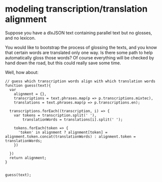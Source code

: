 modeling transcription/translation alignment
============================================

Suppose you have a dlxJSON text containing parallel text  but no glosses, and
no lexicon.

You would like to bootstrap the process of glossing the texts, and you know that
certain words are translated only one way. Is there some path to help automatically
gloss those words? Of course everything will be checked by hand down the road, but 
this could really save some time.

Well, how about:

    // guess which transcription words align with which translation words
    function guess(text){
      var 
        alignment = {},
        transcriptions = text.phrases.map(p => p.transcriptions.mixtec),
        translations = text.phrases.map(p => p.transcriptions.en);
      
      transcriptions.forEach((transcription, i) => {
        var tokens = transcription.split(' '),
            translationWords = translations[i].split(' ');
        
        tokens.forEach(token => {
          'token' in alignment ? alignment[token] = alignment.token.concat(translationWords) : alignment.token = translationWords;
        })  
      
      })
      return alignment;
    }
                           
    
    guess(text);


